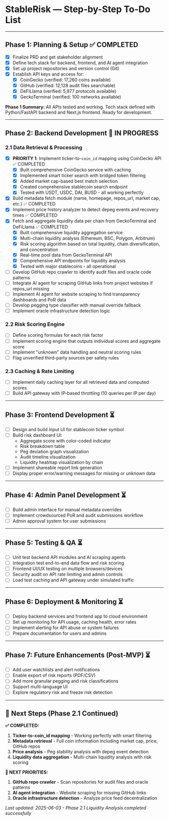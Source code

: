 # StableRisk — Step-by-Step To-Do List

---

## Phase 1: Planning & Setup ✅ COMPLETED

- [x] Finalize PRD and get stakeholder alignment  
- [x] Define tech stack for backend, frontend, and AI agent integration  
- [x] Set up project repositories and version control (Git)  
- [x] Establish API keys and access for:  
  - [x] CoinGecko (verified: 17,260 coins available)
  - [x] GitHub (verified: 12,128 audit files searchable)
  - [x] DeFiLlama (verified: 5,977 protocols available)
  - [x] GeckoTerminal (verified: 100 networks available)

**Phase 1 Summary:** All APIs tested and working. Tech stack defined with Python/FastAPI backend and Next.js frontend. Ready for development.

---

## Phase 2: Backend Development 🔄 IN PROGRESS

### 2.1 Data Retrieval & Processing

- [x] **PRIORITY 1**: Implement ticker-to-`coin_id` mapping using CoinGecko API ✅ COMPLETED
  - [x] Built comprehensive CoinGecko service with caching
  - [x] Implemented smart ticker search with bridged token filtering
  - [x] Added market cap-based best match selection
  - [x] Created comprehensive stablecoin search endpoint
  - [x] Tested with USDT, USDC, DAI, BUSD - all working perfectly
- [x] Build metadata fetch module (name, homepage, repos_url, market cap, etc.) ✅ COMPLETED
- [x] Implement price history analyzer to detect depeg events and recovery times ✅ COMPLETED
- [x] Fetch and aggregate liquidity data per chain from GeckoTerminal and DeFiLlama ✅ COMPLETED
  - [x] Built comprehensive liquidity aggregation service
  - [x] Multi-chain liquidity analysis (Ethereum, BSC, Polygon, Arbitrum)
  - [x] Risk scoring algorithm based on total liquidity, chain diversification, and concentration
  - [x] Real-time pool data from GeckoTerminal API
  - [x] Comprehensive API endpoints for liquidity analysis
  - [x] Tested with major stablecoins - all operational
- [ ] Develop GitHub repo crawler to identify audit files and oracle code patterns  
- [ ] Integrate AI agent for scraping GitHub links from project websites if repos_url missing  
- [ ] Implement AI agent for website scraping to find transparency dashboards and PoR data  
- [ ] Develop pegging type classifier with manual override fallback  
- [ ] Implement oracle infrastructure detection logic  

### 2.2 Risk Scoring Engine

- [ ] Define scoring formulas for each risk factor  
- [ ] Implement scoring engine that outputs individual scores and aggregate score  
- [ ] Implement "unknown" data handling and neutral scoring rules  
- [ ] Flag unverified third-party sources per safety rules  

### 2.3 Caching & Rate Limiting

- [ ] Implement daily caching layer for all retrieved data and computed scores  
- [ ] Build API gateway with IP-based throttling (10 queries per IP per day)  

---

## Phase 3: Frontend Development ⏳

- [ ] Design and build input UI for stablecoin ticker symbol  
- [ ] Build risk dashboard UI:  
  - Aggregate score with color-coded indicator  
  - Risk breakdown table  
  - Peg deviation graph visualization  
  - Audit timeline visualization  
  - Liquidity heatmap visualization by chain  
- [ ] Implement shareable report link generation  
- [ ] Display proper error/warning messages for missing or unknown data  

---

## Phase 4: Admin Panel Development ⏳

- [ ] Build admin interface for manual metadata overrides  
- [ ] Implement crowdsourced PoR and audit submissions workflow  
- [ ] Admin approval system for user submissions  

---

## Phase 5: Testing & QA ⏳

- [ ] Unit test backend API modules and AI scraping agents  
- [ ] Integration test end-to-end data flow and risk scoring  
- [ ] Frontend UI/UX testing on multiple browsers/devices  
- [ ] Security audit on API rate limiting and admin controls  
- [ ] Load test caching and API gateway under simulated traffic  

---

## Phase 6: Deployment & Monitoring ⏳

- [ ] Deploy backend services and frontend app to cloud environment  
- [ ] Set up monitoring for API usage, caching health, error rates  
- [ ] Implement alerting for API abuse or system failures  
- [ ] Prepare documentation for users and admins  

---

## Phase 7: Future Enhancements (Post-MVP) ⏳

- [ ] Add user watchlists and alert notifications  
- [ ] Enable export of risk reports (PDF/CSV)  
- [ ] Add more granular pegging and risk classifications  
- [ ] Support multi-language UI  
- [ ] Explore regulatory risk and freeze risk detection  

---

## 🚀 Next Steps (Phase 2.1 Continued)

**✅ COMPLETED:**
1. **Ticker-to-coin_id mapping** - Working perfectly with smart filtering
2. **Metadata retrieval** - Full coin information including market cap, price, GitHub repos
3. **Price analysis** - Peg stability analysis with depeg event detection
4. **Liquidity data aggregation** - Multi-chain liquidity analysis with risk scoring

**🔄 NEXT PRIORITIES:**
1. **GitHub repo crawler** - Scan repositories for audit files and oracle patterns
2. **AI agent integration** - Website scraping for missing GitHub links
3. **Oracle infrastructure detection** - Analyze price feed decentralization

*Last updated: 2025-06-03 - Phase 2.1 Liquidity Analysis completed successfully*

